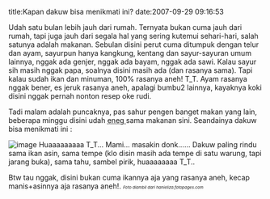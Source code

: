 title:Kapan dakuw bisa menikmati ini?
date:2007-09-29 09:16:53

Udah satu bulan lebih jauh dari rumah. Ternyata bukan cuma jauh dari rumah, tapi juga jauh dari segala hal yang sering kutemui sehari-hari, salah satunya adalah makanan. Sebulan disini perut cuma ditumpuk dengan telur dan ayam, sayurpun hanya kangkung, kentang dan sayur-sayuran umum lainnya, nggak ada genjer, nggak ada bayam, nggak ada sawi. Kalau sayur sih masih nggak papa, soalnya disini masih ada (dan rasanya sama). Tapi kalau sudah ikan dan minuman, 100% rasanya aneh! T_T. Ayam rasanya nggak bener, es jeruk rasanya aneh, apalagi bumbu2 lainnya, kayaknya koki disini nggak pernah nonton resep oke rudi.

Tadi malam adalah puncaknya, pas sahur pengen banget makan yang lain, beberapa minggu disini udah
<abbr title="Nggak pengen">
 eneg
</abbr>
sama makanan sini. Seandainya dakuw bisa menikmati ini :
<!--more-->
![image](http://i13.photobucket.com/albums/a288/hanieliza5/masakan/IkanGoreng.jpg)
Huaaaaaaaaa T_T... Mami... masakin donk...... Dakuw paling rindu sama ikan asin, sama tempe (klo disin masih ada tempe di satu warung, tapi jarang buka), sama tahu, sambel pirik, huaaaaaaaa T_T..

Btw tau nggak, disini bukan cuma ikannya aja yang rasanya aneh, kecap manis+asinnya aja rasanya aneh!.
<span style="font-style:italic;font-size:8px;">
 Foto diambil dari hanieliza.fotopages.com
</span>